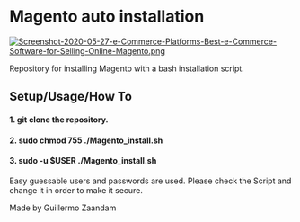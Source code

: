 # Magento auto installation

[![Screenshot-2020-05-27-e-Commerce-Platforms-Best-e-Commerce-Software-for-Selling-Online-Magento.png](https://i.postimg.cc/XJkR2zyr/Screenshot-2020-05-27-e-Commerce-Platforms-Best-e-Commerce-Software-for-Selling-Online-Magento.png)](https://postimg.cc/47n2ywPG)

Repository for installing Magento with a bash installation script.

## Setup/Usage/How To

#### 1. git clone the repository.
#### 2. sudo chmod 755 ./Magento_install.sh
#### 3. sudo -u $USER ./Magento_install.sh

Easy guessable users and passwords are used. Please check the Script and change it in order to make it secure.

Made by Guillermo Zaandam